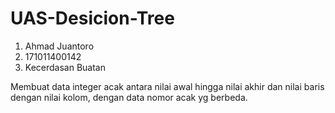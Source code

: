 # UAS-Desicion-Tree
1. Ahmad Juantoro
2. 171011400142
3. Kecerdasan Buatan

Membuat data integer acak antara nilai awal hingga nilai akhir dan nilai baris dengan nilai kolom, dengan data nomor acak yg berbeda.
